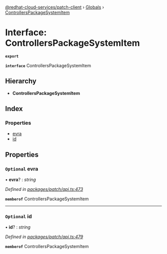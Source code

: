 [@redhat-cloud-services/patch-client](../README.md) › [Globals](../globals.md) › [ControllersPackageSystemItem](controllerspackagesystemitem.md)

# Interface: ControllersPackageSystemItem

**`export`** 

**`interface`** ControllersPackageSystemItem

## Hierarchy

* **ControllersPackageSystemItem**

## Index

### Properties

* [evra](controllerspackagesystemitem.md#optional-evra)
* [id](controllerspackagesystemitem.md#optional-id)

## Properties

### `Optional` evra

• **evra**? : *string*

*Defined in [packages/patch/api.ts:473](https://github.com/RedHatInsights/javascript-clients/blob/b9b32a6/packages/patch/api.ts#L473)*

**`memberof`** ControllersPackageSystemItem

___

### `Optional` id

• **id**? : *string*

*Defined in [packages/patch/api.ts:479](https://github.com/RedHatInsights/javascript-clients/blob/b9b32a6/packages/patch/api.ts#L479)*

**`memberof`** ControllersPackageSystemItem
